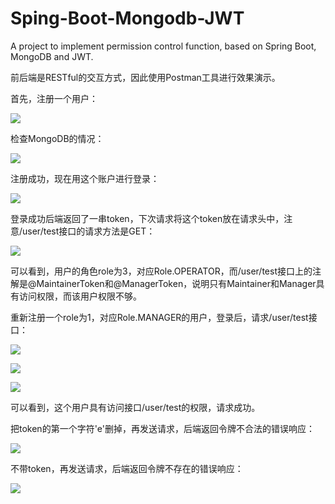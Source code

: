 # Sping-Boot-Mongodb-JWT
A project to implement permission control function, based on Spring Boot, MongoDB and JWT.

前后端是RESTful的交互方式，因此使用Postman工具进行效果演示。

首先，注册一个用户：

![](https://tva1.sinaimg.cn/large/006y8mN6ly1g8gbae6xe1j31e80u0td0.jpg)

检查MongoDB的情况：

![](https://tva1.sinaimg.cn/large/006y8mN6ly1g8gaqlogkxj31ao0skgyh.jpg)

注册成功，现在用这个账户进行登录：

![](https://tva1.sinaimg.cn/large/006y8mN6ly1g8garhvmdaj31e80u04kw.jpg)

登录成功后端返回了一串token，下次请求将这个token放在请求头中，注意/user/test接口的请求方法是GET：

![](https://tva1.sinaimg.cn/large/006y8mN6ly1g8gawnv3xwj31e80u0aut.jpg)

可以看到，用户的角色role为3，对应Role.OPERATOR，而/user/test接口上的注解是@MaintainerToken和@ManagerToken，说明只有Maintainer和Manager具有访问权限，而该用户权限不够。

重新注册一个role为1，对应Role.MANAGER的用户，登录后，请求/user/test接口：

![](https://tva1.sinaimg.cn/large/006y8mN6ly1g8gb3pf3nfj31e80u0wym.jpg)

![](https://tva1.sinaimg.cn/large/006y8mN6ly1g8gb4dlp5cj31e80u0qpk.jpg)

![](https://tva1.sinaimg.cn/large/006y8mN6ly1g8gb5ds222j31e80u04lf.jpg)

可以看到，这个用户具有访问接口/user/test的权限，请求成功。

把token的第一个字符'e'删掉，再发送请求，后端返回令牌不合法的错误响应：

![](https://tva1.sinaimg.cn/large/006y8mN6ly1g8gb7d3aiij31e80u04hm.jpg)

不带token，再发送请求，后端返回令牌不存在的错误响应：

![](https://tva1.sinaimg.cn/large/006y8mN6ly1g8gb8yzzk6j31e80u0qm0.jpg)

